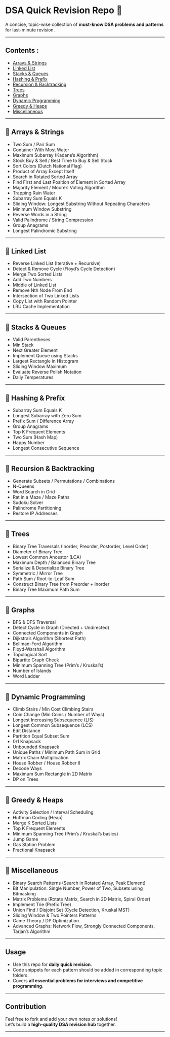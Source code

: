 # DSA Quick Revision Repo 🚀

A concise, topic-wise collection of **must-know DSA problems and patterns** for last-minute revision.  

---

## Contents :
- [Arrays & Strings](https://github.com/jhanvi857/DSASprintSheet/tree/main/ArraysFolder)
- [Linked List](https://github.com/jhanvi857/DSASprintSheet/tree/main/LinkedListFolder)
- [Stacks & Queues](https://github.com/jhanvi857/DSASprintSheet/tree/main/Stacks&Queues)
- [Hashing & Prefix](#-hashing--prefix)
- [Recursion & Backtracking](#-recursion--backtracking)
- [Trees](#-trees)
- [Graphs](#-graphs)
- [Dynamic Programming](#-dynamic-programming)
- [Greedy & Heaps](#-greedy--heaps)
- [Miscellaneous](#-miscellaneous)

---

## 🔹 Arrays & Strings
- Two Sum / Pair Sum  
- Container With Most Water  
- Maximum Subarray (Kadane’s Algorithm)  
- Stock Buy & Sell / Best Time to Buy & Sell Stock  
- Sort Colors (Dutch National Flag)  
- Product of Array Except Itself  
- Search in Rotated Sorted Array  
- Find First and Last Position of Element in Sorted Array  
- Majority Element / Moore’s Voting Algorithm  
- Trapping Rain Water  
- Subarray Sum Equals K  
- Sliding Window: Longest Substring Without Repeating Characters  
- Minimum Window Substring  
- Reverse Words in a String  
- Valid Palindrome / String Compression  
- Group Anagrams  
- Longest Palindromic Substring  

---

## 🔹 Linked List
- Reverse Linked List (Iterative + Recursive)  
- Detect & Remove Cycle (Floyd’s Cycle Detection)  
- Merge Two Sorted Lists  
- Add Two Numbers  
- Middle of Linked List  
- Remove Nth Node From End  
- Intersection of Two Linked Lists  
- Copy List with Random Pointer  
- LRU Cache Implementation  

---

## 🔹 Stacks & Queues
- Valid Parentheses  
- Min Stack  
- Next Greater Element  
- Implement Queue using Stacks  
- Largest Rectangle in Histogram  
- Sliding Window Maximum  
- Evaluate Reverse Polish Notation  
- Daily Temperatures  

---

## 🔹 Hashing & Prefix
- Subarray Sum Equals K  
- Longest Subarray with Zero Sum  
- Prefix Sum / Difference Array  
- Group Anagrams  
- Top K Frequent Elements  
- Two Sum (Hash Map)  
- Happy Number  
- Longest Consecutive Sequence  

---

## 🔹 Recursion & Backtracking
- Generate Subsets / Permutations / Combinations  
- N-Queens  
- Word Search in Grid  
- Rat in a Maze / Maze Paths  
- Sudoku Solver  
- Palindrome Partitioning  
- Restore IP Addresses  

---

## 🔹 Trees
- Binary Tree Traversals (Inorder, Preorder, Postorder, Level Order)  
- Diameter of Binary Tree  
- Lowest Common Ancestor (LCA)  
- Maximum Depth / Balanced Binary Tree  
- Serialize & Deserialize Binary Tree  
- Symmetric / Mirror Tree  
- Path Sum / Root-to-Leaf Sum  
- Construct Binary Tree from Preorder + Inorder  
- Binary Tree Maximum Path Sum  

---

## 🔹 Graphs
- BFS & DFS Traversal  
- Detect Cycle in Graph (Directed + Undirected)  
- Connected Components in Graph  
- Dijkstra’s Algorithm (Shortest Path)  
- Bellman-Ford Algorithm  
- Floyd-Warshall Algorithm  
- Topological Sort  
- Bipartite Graph Check  
- Minimum Spanning Tree (Prim’s / Kruskal’s)  
- Number of Islands  
- Word Ladder  

---

## 🔹 Dynamic Programming
- Climb Stairs / Min Cost Climbing Stairs  
- Coin Change (Min Coins / Number of Ways)  
- Longest Increasing Subsequence (LIS)  
- Longest Common Subsequence (LCS)  
- Edit Distance  
- Partition Equal Subset Sum  
- 0/1 Knapsack  
- Unbounded Knapsack  
- Unique Paths / Minimum Path Sum in Grid  
- Matrix Chain Multiplication  
- House Robber / House Robber II  
- Decode Ways  
- Maximum Sum Rectangle in 2D Matrix  
- DP on Trees  

---

## 🔹 Greedy & Heaps
- Activity Selection / Interval Scheduling  
- Huffman Coding (Heap)  
- Merge K Sorted Lists  
- Top K Frequent Elements  
- Minimum Spanning Tree (Prim’s / Kruskal’s basics)  
- Jump Game  
- Gas Station Problem  
- Fractional Knapsack  

---

## 🔹 Miscellaneous
- Binary Search Patterns (Search in Rotated Array, Peak Element)  
- Bit Manipulation: Single Number, Power of Two, Subsets using Bitmasking  
- Matrix Problems (Rotate Matrix, Search in 2D Matrix, Spiral Order)  
- Implement Trie (Prefix Tree)  
- Union Find / Disjoint Set (Cycle Detection, Kruskal MST)  
- Sliding Window & Two Pointers Patterns  
- Game Theory / DP Optimization  
- Advanced Graphs: Network Flow, Strongly Connected Components, Tarjan’s Algorithm  

---

## Usage
- Use this repo for **daily quick revision**.  
- Code snippets for each pattern should be added in corresponding topic folders.  
- Covers **all essential problems for interviews and competitive programming**.  

---

## Contribution
Feel free to fork and add your own notes or solutions!  
Let’s build a **high-quality DSA revision hub** together.  

---
